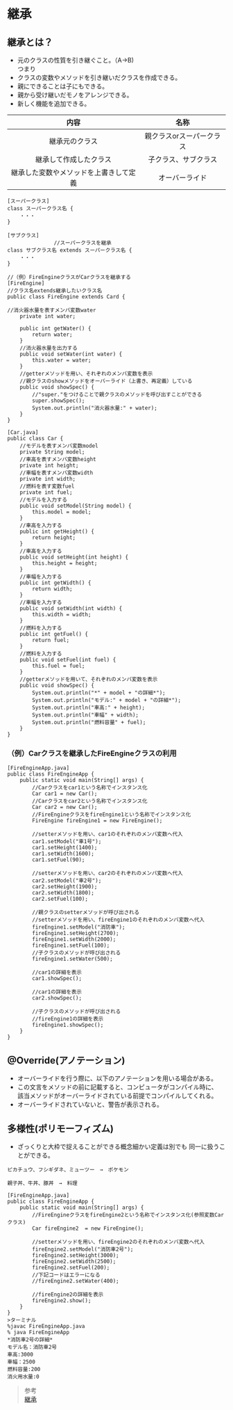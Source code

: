 # 継承  
## 継承とは？  
* 元のクラスの性質を引き継ぐこと。（A→B)  
つまり  
* クラスの変数やメソッドを引き継いだクラスを作成できる。
* 親にできることは子にもできる。  
* 親から受け継いだモノをアレンジできる。     
* 新しく機能を追加できる。  

| 内容| 名称 |
|:--:|:--:|
|継承元のクラス|親クラスorスーパークラス|
|継承して作成したクラス|子クラス、サブクラス|
|継承した変数やメソッドを上書きして定義|オーバーライド|


```
[スーパークラス]
class スーパークラス名 {
    ・・・
}
```
```
[サブクラス]
               //スーパークラスを継承
class サブクラス名 extends スーパークラス名 {
    ・・・
}
```

```
//（例）FireEngineクラスがCarクラスを継承する
[FireEngine]
//クラス名extends継承したいクラス名
public class FireEngine extends Card {

//消火器水量を表すメンバ変数water
    private int water;

    public int getWater() {
        return water;
    }
    //消火器水量を出力する
    public void setWater(int water) {
        this.water = water;
    }
    //getterメソッドを用い、それぞれのメンバ変数を表示
    //親クラスのshowメソッドをオーバーライド（上書き、再定義）している
    public void showSpec() {
        //"super."をつけることで親クラスのメソッドを呼び出すことができる
        super.showSpec();
        System.out.println("消火器水量:" + water);
    }
}
```
```
[Car.java]
public class Car {
    //モデルを表すメンバ変数model
    private String model;
    //車高を表すメンバ変数height
    private int height;
    //車幅を表すメンバ変数width
    private int width;
    //燃料を表す変数fuel
    private int fuel;
    //モデルを入力する
    public void setModel(String model) {
        this.model = model;
    }
    //車高を入力する
    public int getHeight() {
        return height;
    }
    //車高を入力する
    public void setHeight(int height) {
        this.height = height;
    }
    //車幅を入力する
    public int getWidth() {
        return width;
    }
    //車幅を入力する
    public void setWidth(int width) {
        this.width = width;
    }
    //燃料を入力する
    public int getFuel() {
        return fuel;
    }
    //燃料を入力する
    public void setFuel(int fuel) {
        this.fuel = fuel;
    }
    //getterメソッドを用いて、それぞれのメンバ変数を表示
    public void showSpec() {
        System.out.println("*" + model + "の詳細*");
        System.out.println("モデル:" + model + "の詳細*");
        System.out.println("車高:" + height);
        System.out.println("車幅" + width);
        System.out.println("燃料容量" + fuel);
    }
}
```
### （例）Carクラスを継承したFireEngineクラスの利用
```
[FireEngineApp.java]
public class FireEngineApp {
    public static void main(String[] args) {
        //Carクラスをcar1という名称でインスタンス化
        Car car1 = new Car();
        //Carクラスをcar2という名称でインスタンス化
        Car car2 = new Car();
        //FireEngineクラスをfireEngine1という名称でインスタンス化
        FireEngine fireEngine1 = new FireEngine();

        //setterメソッドを用い、car1のそれぞれのメンバ変数へ代入
        car1.setModel("車1号");
        car1.setHeight(1400);
        car1.setWidth(1600);
        car1.setFuel(90);

        //setterメソッドを用い、car2のそれぞれのメンバ変数へ代入
        car2.setModel("車2号");
        car2.setHeight(1900);
        car2.setWidth(1800);
        car2.setFuel(100);

        //親クラスのsetterメソッドが呼び出される
        //setterメソッドを用い、fireEngine1のそれぞれのメンバ変数へ代入
        fireEngine1.setModel("消防車");
        fireEngine1.setHeight(2700);
        fireEngine1.setWidth(2000);
        fireEngine1.setFuel(100);
        //子クラスのメソッドが呼び出される
        fireEngine1.setWater(500);

        //car1の詳細を表示
        car1.showSpec();

        //car1の詳細を表示
        car2.showSpec();

        //子クラスのメソッドが呼び出される
        //fireEngine1の詳細を表示
        fireEngine1.showSpec();
    }
}
```
## @Override(アノテーション)    
* オーバーライドを行う際に、以下のアノテーションを用いる場合がある。  
* この文言をメソッドの前に記載すると、コンピュータがコンパイル時に、<br>該当メソッドがオーバーライドされている前提でコンパイルしてくれる。
* オーバーライドされていないと、警告が表示される。  

## 多様性(ポリモーフィズム)  
* ざっくりと大枠で捉えることができる概念細かい定義は別でも 同一に扱うことができる。  

```
ピカチュウ、フシギダネ、ミューツー　→　ポケモン

親子丼、牛丼、豚丼　→　料理
```
```
[FireEngineApp.java]
public class FireEngineApp {
    public static void main(String[] args) {
        //FireEngineクラスをfireEngine2という名称でインスタンス化(参照変数Carクラス)
        Car fireEngine2  = new FireEngine();

        //setterメソッドを用い、fireEngine2のそれぞれのメンバ変数へ代入
        fireEngine2.setModel("消防車2号");
        fireEngine2.setHeight(3000);
        fireEngine2.setWidth(2500);
        fireEngine2.setFuel(200);
        //下記コードはエラーになる
        //fireEngine2.setWater(400);

        //fireEngine2の詳細を表示
        fireEngine2.show();
    }
}
>ターミナル
%javac FireEngineApp.java
% java FireEngineApp
*消防車2号の詳細*
モデル名：消防車2号
車高:3000
車幅：2500
燃料容量:200
消火用水量:0
```


> 参考  
[継承](http://www.itsenka.com/contents/development/java/inheritance.html)





